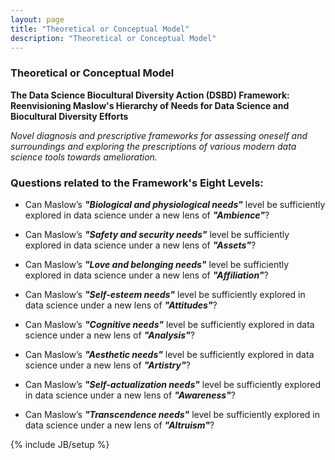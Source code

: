 ```yaml
---
layout: page
title: "Theoretical or Conceptual Model"
description: "Theoretical or Conceptual Model"
---
```


### Theoretical or Conceptual Model

**The Data Science Biocultural Diversity Action (DSBD) Framework: Reenvisioning Maslow's Hierarchy of Needs for Data Science and Biocultural Diversity Efforts**

*Novel diagnosis and prescriptive frameworks for assessing oneself and surroundings and exploring the prescriptions of various modern data science tools towards amelioration.*


### Questions related to the Framework's Eight Levels: 

- Can Maslow’s __*"Biological and physiological needs"*__ level be sufficiently explored in data science under a new lens of __*"Ambience"*__?

- Can Maslow’s __*"Safety and security needs"*__  level be sufficiently explored in data science under a new lens of __*"Assets"*__?

- Can Maslow’s __*"Love and belonging needs"*__  level be sufficiently explored in data science under a new lens of __*"Affiliation"*__?

- Can Maslow’s __*"Self-esteem needs"*__ level be sufficiently explored in data science under a new lens of __*"Attitudes"*__?

- Can Maslow’s __*"Cognitive needs"*__ level be sufficiently explored in data science under a new lens of __*"Analysis"*__?

- Can Maslow’s __*"Aesthetic needs"*__ level be sufficiently explored in data science under a new lens of __*"Artistry"*__?

- Can Maslow’s __*"Self-actualization needs"*__ level be sufficiently explored in data science under a new lens of __*"Awareness"*__?

- Can Maslow’s __*"Transcendence needs"*__ level be sufficiently explored in data science under a new lens of __*"Altruism"*__?






{% include JB/setup %}
